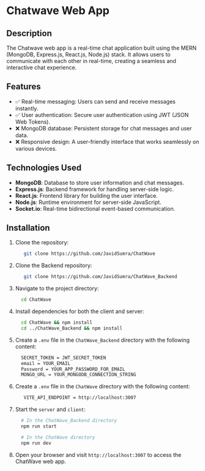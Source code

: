 # Chatwave Web App

## Description

The Chatwave web app is a real-time chat application built using the MERN (MongoDB, Express.js, React.js, Node.js) stack. It allows users to communicate with each other in real-time, creating a seamless and interactive chat experience.

## Features

- :white_check_mark: Real-time messaging: Users can send and receive messages instantly.
- :white_check_mark: User authentication: Secure user authentication using JWT (JSON Web Tokens).
- :x: MongoDB database: Persistent storage for chat messages and user data.
- :x: Responsive design: A user-friendly interface that works seamlessly on various devices. 

## Technologies Used

- **MongoDB**: Database to store user information and chat messages.
- **Express.js**: Backend framework for handling server-side logic.
- **React.js**: Frontend library for building the user interface.
- **Node.js**: Runtime environment for server-side JavaScript.
- **Socket.io**: Real-time bidirectional event-based communication.

## Installation

1. Clone the repository:

   ```bash
      git clone https://github.com/JavidSumra/ChatWave
   ```
2. Clone the Backend repository:

    ```bash
       git clone https://github.com/JavidSumra/ChatWave_Backend
    ```
3. Navigate to the project directory:

    ```bash
      cd ChatWave
    ```
4. Install dependencies for both the client and server:

    ```bash
      cd ChatWave && npm install
      cd ../ChatWave_Backend && npm install
    ```
5. Create a `.env` file in the `ChatWave_Backend` directory with the following content:

    ```bash
      SECRET_TOKEN = JWT_SECRET_TOKEN
      email = YOUR_EMAIL
      Password = YOUR_APP_PASSWORD_FOR_EMAIL
      MONGO_URL = YOUR_MONGODB_CONNECTION_STRING
    ```
6. Create a `.env` file in the `ChatWave` directory with the following content:   
     ```bash
        VITE_API_ENDPOINT = http://localhost:3007
     ``` 
7. Start the `server` and `client`:
    ```bash
      # In the ChatWave_Backend directory
      npm run start

      # In the ChatWave directory
      npm run dev
    ```
8. Open your browser and visit `http://localhost:3007` to access the ChatWave web app.
